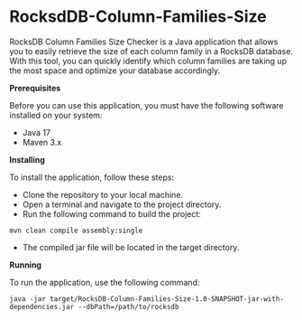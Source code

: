 # RocksdDB-Column-Families-Size

RocksDB Column Families Size Checker is a Java application that allows you to easily retrieve the size of each column family in a RocksDB database. With this tool, you can quickly identify which column families are taking up the most space and optimize your database accordingly.

**Prerequisites**

Before you can use this application, you must have the following software installed on your system:

* Java 17
* Maven 3.x

**Installing**

To install the application, follow these steps:

* Clone the repository to your local machine.
* Open a terminal and navigate to the project directory.
* Run the following command to build the project:

```
mvn clean compile assembly:single
```

* The compiled jar file will be located in the target directory.

**Running**

To run the application, use the following command:
```
java -jar target/RocksDB-Column-Families-Size-1.0-SNAPSHOT-jar-with-dependencies.jar --dbPath=/path/to/rocksdb
```

